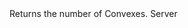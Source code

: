 <function name="ConvexCount" parent="ICollisionQuery" type="classfunc">
	<description>
		Returns the number of Convexes.
	</description>
	<realm>Server</realm>
	<args>
	</args>
	<rets>
		<ret name="" type="number"></ret>
	</rets>
</function>